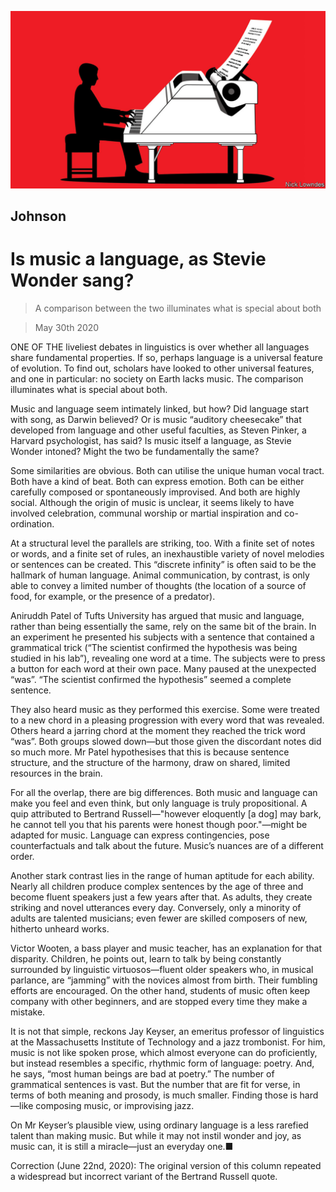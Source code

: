 ![](./images/20200530_BKD001_0.jpg)

## Johnson

# Is music a language, as Stevie Wonder sang?

> A comparison between the two illuminates what is special about both

> May 30th 2020

ONE OF THE liveliest debates in linguistics is over whether all languages share fundamental properties. If so, perhaps language is a universal feature of evolution. To find out, scholars have looked to other universal features, and one in particular: no society on Earth lacks music. The comparison illuminates what is special about both.

Music and language seem intimately linked, but how? Did language start with song, as Darwin believed? Or is music “auditory cheesecake” that developed from language and other useful faculties, as Steven Pinker, a Harvard psychologist, has said? Is music itself a language, as Stevie Wonder intoned? Might the two be fundamentally the same?

Some similarities are obvious. Both can utilise the unique human vocal tract. Both have a kind of beat. Both can express emotion. Both can be either carefully composed or spontaneously improvised. And both are highly social. Although the origin of music is unclear, it seems likely to have involved celebration, communal worship or martial inspiration and co-ordination.

At a structural level the parallels are striking, too. With a finite set of notes or words, and a finite set of rules, an inexhaustible variety of novel melodies or sentences can be created. This “discrete infinity” is often said to be the hallmark of human language. Animal communication, by contrast, is only able to convey a limited number of thoughts (the location of a source of food, for example, or the presence of a predator).

Aniruddh Patel of Tufts University has argued that music and language, rather than being essentially the same, rely on the same bit of the brain. In an experiment he presented his subjects with a sentence that contained a grammatical trick (“The scientist confirmed the hypothesis was being studied in his lab”), revealing one word at a time. The subjects were to press a button for each word at their own pace. Many paused at the unexpected “was”. “The scientist confirmed the hypothesis” seemed a complete sentence.

They also heard music as they performed this exercise. Some were treated to a new chord in a pleasing progression with every word that was revealed. Others heard a jarring chord at the moment they reached the trick word “was”. Both groups slowed down—but those given the discordant notes did so much more. Mr Patel hypothesises that this is because sentence structure, and the structure of the harmony, draw on shared, limited resources in the brain.

For all the overlap, there are big differences. Both music and language can make you feel and even think, but only language is truly propositional. A quip attributed to Bertrand Russell—"however eloquently [a dog] may bark, he cannot tell you that his parents were honest though poor."—might be adapted for music. Language can express contingencies, pose counterfactuals and talk about the future. Music’s nuances are of a different order.

Another stark contrast lies in the range of human aptitude for each ability. Nearly all children produce complex sentences by the age of three and become fluent speakers just a few years after that. As adults, they create striking and novel utterances every day. Conversely, only a minority of adults are talented musicians; even fewer are skilled composers of new, hitherto unheard works.

Victor Wooten, a bass player and music teacher, has an explanation for that disparity. Children, he points out, learn to talk by being constantly surrounded by linguistic virtuosos—fluent older speakers who, in musical parlance, are “jamming” with the novices almost from birth. Their fumbling efforts are encouraged. On the other hand, students of music often keep company with other beginners, and are stopped every time they make a mistake.

It is not that simple, reckons Jay Keyser, an emeritus professor of linguistics at the Massachusetts Institute of Technology and a jazz trombonist. For him, music is not like spoken prose, which almost everyone can do proficiently, but instead resembles a specific, rhythmic form of language: poetry. And, he says, “most human beings are bad at poetry.” The number of grammatical sentences is vast. But the number that are fit for verse, in terms of both meaning and prosody, is much smaller. Finding those is hard—like composing music, or improvising jazz.

On Mr Keyser’s plausible view, using ordinary language is a less rarefied talent than making music. But while it may not instil wonder and joy, as music can, it is still a miracle—just an everyday one.■

Correction (June 22nd, 2020): The original version of this column repeated a widespread but incorrect variant of the Bertrand Russell quote.